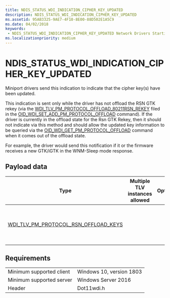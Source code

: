 ```yaml
---
title: NDIS_STATUS_WDI_INDICATION_CIPHER_KEY_UPDATED
description: NDIS_STATUS_WDI_INDICATION_CIPHER_KEY_UPDATED
ms.assetid: 95AB3325-9AE7-4F10-8E00-88D502E1A5C9
ms.date: 04/02/2018
keywords:
 - NDIS_STATUS_WDI_INDICATION_CIPHER_KEY_UPDATED Network Drivers Starting with Windows Vista
ms.localizationpriority: medium
---
```


# NDIS_STATUS_WDI_INDICATION_CIPHER_KEY_UPDATED

Miniport drivers send this indication to indicate that the cipher key(s) have been updated.

This indication is sent only while the driver has not offload the RSN GTK rekey (via the [WDI_TLV_PM_PROTOCOL_OFFLOAD_80211RSN_REKEY](wdi-tlv-pm-protocol-offload-80211rsn-rekey.md) filed in the [OID_WDI_SET_ADD_PM_PROTOCOL_OFFLOAD](oid-wdi-set-add-pm-protocol-offload.md) command). If the driver is currently in the offload state for the Rsn GTK Rekey, then it should not indicate via this method and should allow the updated key information to be queried via the [OID_WDI_GET_PM_PROTOCOL_OFFLOAD](oid-wdi-get-pm-protocol-offload.md) command when it comes out of the offload state.

For example, the driver would send this notification if it or the firmware receives a new GTK/iGTK in the WNM-Sleep mode response.

## Payload data

| Type | Multiple TLV instances allowed | Optional | Description |
| --- | --- | --- | --- |
| [WDI_TLV_PM_PROTOCOL_RSN_OFFLOAD_KEYS](wdi-tlv-pm-protocol-rsn-offload-keys.md) |   |   | The currently configured Rsn Eapol key information. |

## Requirements

|   |   |
| --- | --- |
| Minimum supported client | Windows 10, version 1803 |
| Minimum supported server | Windows Server 2016 |
| Header | Dot11wdi.h |
